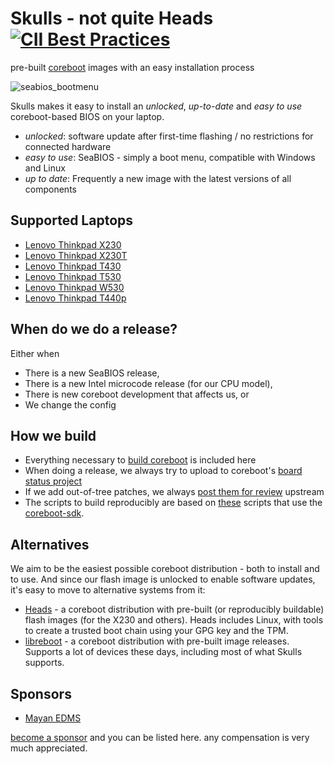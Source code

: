 # Skulls - not quite Heads [![CII Best Practices](https://bestpractices.coreinfrastructure.org/projects/5326/badge)](https://bestpractices.coreinfrastructure.org/projects/5326)
pre-built [coreboot](https://www.coreboot.org/) images with an easy
installation process

![seabios_bootmenu](x230/front.jpg)

Skulls makes it easy to install an _unlocked_, _up-to-date_ and _easy to use_
coreboot-based BIOS on your laptop.

* _unlocked_: software update after first-time flashing / no restrictions for connected hardware
* _easy to use_: SeaBIOS - simply a boot menu, compatible with Windows and Linux
* _up to date_: Frequently a new image with the latest versions of all components

## Supported Laptops

* [Lenovo Thinkpad X230](x230/README.md)
* [Lenovo Thinkpad X230T](x230t/README.md)
* [Lenovo Thinkpad T430](t430/README.md)
* [Lenovo Thinkpad T530](t530/README.md)
* [Lenovo Thinkpad W530](w530/README.md)
* [Lenovo Thinkpad T440p](t440p/README.md)

## When do we do a release?
Either when
* There is a new SeaBIOS release,
* There is a new Intel microcode release (for our CPU model),
* There is new coreboot development that affects us, or
* We change the config

## How we build
* Everything necessary to [build coreboot](https://www.coreboot.org/Build_HOWTO) is included here
* When doing a release, we always try to upload to coreboot's [board status project](https://www.coreboot.org/Supported_Motherboards)
* If we add out-of-tree patches, we always [post them for review](http://review.coreboot.org/) upstream
* The scripts to build reproducibly are based on
[these](https://github.com/Thrilleratplay/coreboot-builder-scripts)
scripts that use the
[coreboot-sdk](https://hub.docker.com/r/coreboot/coreboot-sdk/).

## Alternatives
We aim to be the easiest possible coreboot distribution - both
to install and to use. And since our flash image is unlocked to enable
software updates, it's easy to move to alternative systems from it:

* [Heads](http://osresearch.net/) - a coreboot distribution
with pre-built (or reproducibly buildable) flash images (for the X230 and others). Heads
includes Linux, with tools to create a trusted boot chain using your GPG key
and the TPM.
* [libreboot](https://libreboot.org/) - a coreboot distribution with pre-built
image releases. Supports a lot of devices these days, including most of
what Skulls supports.

## Sponsors

* [Mayan EDMS](https://www.mayan-edms.com/)

[become a sponsor](https://github.com/sponsors/merge) and you can
be listed here. any compensation is very much appreciated.
